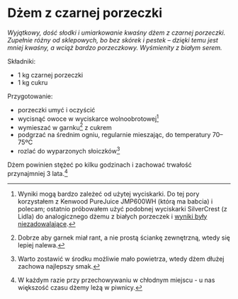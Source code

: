 Dżem z czarnej porzeczki
========================

_Wyjątkowy, dość słodki i umiarkowanie kwaśny dżem z czarnej porzeczki.
Zupełnie różny od sklepowych, bo bez skórek i pestek – dzięki temu jest mniej
kwaśny, a wciąż bardzo porzeczkowy. Wyśmienity z białym serem._

Składniki:
- 1 kg czarnej porzeczki
- 1 kg cukru

Przygotowanie:
- porzeczki umyć i oczyścić
- wycisnąć owoce w wyciskarce wolnoobrotowej[^1]
- wymieszać w garnku[^2] z cukrem
- podgrzać na średnim ogniu, regularnie mieszając, do temperatury 70–75ºC
- rozlać do wyparzonych słoiczków[^3]

Dżem powinien stężeć po kilku godzinach i zachować trwałość przynajmniej 3
lata.[^4]

<!-- uwagi -->

[^1]: Wyniki mogą bardzo zależeć od użytej wyciskarki. Do tej pory korzystałem
  z Kenwood PureJuice JMP600WH (którą ma babcia) i polecam; ostatnio próbowałem
  użyć podobnej wyciskarki SilverCrest (z Lidla) do analogicznego dżemu z
  białych porzeczek i
  [wyniki były niezadowalające](../porzeczki-bia%C5%82e/README.md#2022-07-31).

[^2]: Dobrze aby garnek miał rant, a nie prostą ściankę zewnętrzną, wtedy się
  lepiej nalewa.

[^3]: Warto zostawić w środku możliwie mało powietrza, wtedy dżem dłużej
  zachowa najlepszy smak.

[^4]: W każdym razie przy przechowywaniu w chłodnym miejscu - u nas większość
  czasu dżemy leżą w piwnicy.

